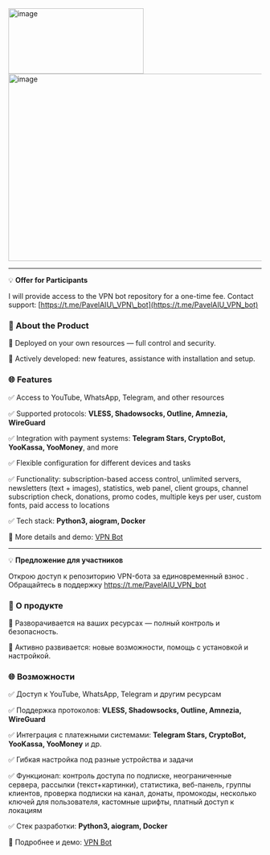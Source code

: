 <img width="269" height="130" alt="image" src="https://github.com/user-attachments/assets/f2ec705b-216d-4845-9841-4769598fa77b" />

<img width="596" height="372" alt="image" src="https://github.com/user-attachments/assets/2ab1fcc0-2ece-40f9-96f2-ff98803d15f9" />

---
💡 **Offer for Participants**

I will provide access to the VPN bot repository for a one-time fee. Contact support: [https://t.me/PavelAIU\_VPN\_bot](https://t.me/PavelAIU_VPN_bot)

### 🚀 About the Product

📡 Deployed on your own resources — full control and security.

🔧 Actively developed: new features, assistance with installation and setup.

### 🌐 Features

✅ Access to YouTube, WhatsApp, Telegram, and other resources

✅ Supported protocols: **VLESS, Shadowsocks, Outline, Amnezia, WireGuard**

✅ Integration with payment systems: **Telegram Stars, CryptoBot, YooKassa, YooMoney**, and more

✅ Flexible configuration for different devices and tasks

✅ Functionality: subscription-based access control, unlimited servers, newsletters (text + images), statistics, web panel, client groups, channel subscription check, donations, promo codes, multiple keys per user, custom fonts, paid access to locations

✅ Tech stack: **Python3, aiogram, Docker**

📎 More details and demo: [VPN Bot](https://t.me/PavelAIU_VPN_bot)

---


💡 **Предложение для участников**

Открою доступ к репозиторию VPN-бота за единовременный взнос . Обращайтесь в поддержку https://t.me/PavelAIU_VPN_bot 

### 🚀 О продукте

📡 Разворачивается на ваших ресурсах — полный контроль и безопасность.

🔧 Активно развивается: новые возможности, помощь с установкой и настройкой.

### 🌐 Возможности

✅ Доступ к YouTube, WhatsApp, Telegram и другим ресурсам

✅ Поддержка протоколов: **VLESS, Shadowsocks, Outline, Amnezia, WireGuard**

✅ Интеграция с платежными системами: **Telegram Stars, CryptoBot, YooKassa, YooMoney** и др.

✅ Гибкая настройка под разные устройства и задачи

✅ Функционал: контроль доступа по подписке, неограниченные сервера, рассылки (текст+картинки), статистика, веб-панель, группы клиентов, проверка подписки на канал, донаты, промокоды, несколько ключей для пользователя, кастомные шрифты, платный доступ к локациям

✅ Стек разработки: **Python3, aiogram, Docker**

📎 Подробнее и демо: [VPN Bot](https://t.me/PavelAIU_VPN_bot)



